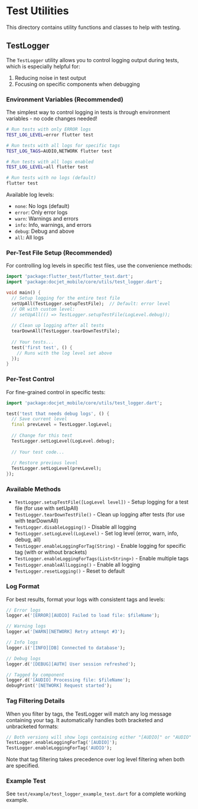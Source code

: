 # Test Utilities

This directory contains utility functions and classes to help with testing.

## TestLogger

The `TestLogger` utility allows you to control logging output during tests, which is especially helpful for:

1. Reducing noise in test output
2. Focusing on specific components when debugging

### Environment Variables (Recommended)

The simplest way to control logging in tests is through environment variables - no code changes needed!

```bash
# Run tests with only ERROR logs
TEST_LOG_LEVEL=error flutter test

# Run tests with all logs for specific tags
TEST_LOG_TAGS=AUDIO,NETWORK flutter test

# Run tests with all logs enabled
TEST_LOG_LEVEL=all flutter test

# Run tests with no logs (default)
flutter test
```

Available log levels:
- `none`: No logs (default)
- `error`: Only error logs
- `warn`: Warnings and errors
- `info`: Info, warnings, and errors
- `debug`: Debug and above
- `all`: All logs

### Per-Test File Setup (Recommended)

For controlling log levels in specific test files, use the convenience methods:

```dart
import 'package:flutter_test/flutter_test.dart';
import 'package:docjet_mobile/core/utils/test_logger.dart';

void main() {
  // Setup logging for the entire test file
  setUpAll(TestLogger.setupTestFile);  // Default: error level
  // OR with custom level:
  // setUpAll(() => TestLogger.setupTestFile(LogLevel.debug));
  
  // Clean up logging after all tests
  tearDownAll(TestLogger.tearDownTestFile);
  
  // Your tests...
  test('first test', () {
    // Runs with the log level set above
  });
}
```

### Per-Test Control

For fine-grained control in specific tests:

```dart
import 'package:docjet_mobile/core/utils/test_logger.dart';

test('test that needs debug logs', () {
  // Save current level
  final prevLevel = TestLogger.logLevel;
  
  // Change for this test
  TestLogger.setLogLevel(LogLevel.debug);
  
  // Your test code...
  
  // Restore previous level
  TestLogger.setLogLevel(prevLevel);
});
```

### Available Methods

- `TestLogger.setupTestFile([LogLevel level])` - Setup logging for a test file (for use with setUpAll)
- `TestLogger.tearDownTestFile()` - Clean up logging after tests (for use with tearDownAll)
- `TestLogger.disableLogging()` - Disable all logging
- `TestLogger.setLogLevel(LogLevel)` - Set log level (error, warn, info, debug, all)
- `TestLogger.enableLoggingForTag(String)` - Enable logging for specific tag (with or without brackets)
- `TestLogger.enableLoggingForTags(List<String>)` - Enable multiple tags
- `TestLogger.enableAllLogging()` - Enable all logging
- `TestLogger.resetLogging()` - Reset to default

### Log Format

For best results, format your logs with consistent tags and levels:

```dart
// Error logs
logger.e('[ERROR][AUDIO] Failed to load file: $fileName');

// Warning logs
logger.w('[WARN][NETWORK] Retry attempt #3');

// Info logs
logger.i('[INFO][DB] Connected to database');

// Debug logs
logger.d('[DEBUG][AUTH] User session refreshed');

// Tagged by component
logger.d('[AUDIO] Processing file: $fileName');
debugPrint('[NETWORK] Request started');
```

### Tag Filtering Details

When you filter by tags, the TestLogger will match any log message containing your tag. It automatically handles both bracketed and unbracketed formats:

```dart
// Both versions will show logs containing either "[AUDIO]" or "AUDIO"
TestLogger.enableLoggingForTag('[AUDIO]'); 
TestLogger.enableLoggingForTag('AUDIO');
```

Note that tag filtering takes precedence over log level filtering when both are specified.

### Example Test

See `test/example/test_logger_example_test.dart` for a complete working example. 